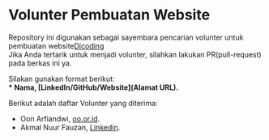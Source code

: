 # Volunter Pembuatan Website
Repository ini digunakan sebagai sayembara pencarian volunter untuk pembuatan website[Dicoding](www.dicoding.com)<br>
Jika Anda tertarik untuk menjadi volunter, silahkan lakukan PR(pull-request) pada berkas ini ya.<br>

Silakan gunakan format berikut:<br>
**\* Nama, [LinkedIn/GitHub/Website](Alamat URL).**  

Berikut adalah daftar Volunter yang diterima:
* Oon Arfiandwi, [oo.or.id](https://oo.or.id).
* Akmal Nuur Fauzan, [Linkedin](https://www.linkedin.com/in/akmal-nuur-fauzan-533634255/).
